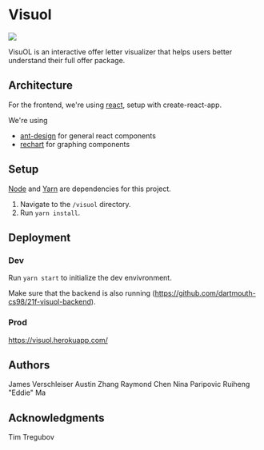 # Visuol


![](https://user-images.githubusercontent.com/50385455/135918941-44f2251f-2081-4865-8f67-53c0cabdd637.jpg)


VisuOL is an interactive offer letter visualizer that helps users better understand their full offer package. 

## Architecture

For the frontend, we're using [react](https://reactjs.org), setup with create-react-app.

We're using 

* [ant-design](https://ant.design/) for general react components
* [rechart](https://recharts.org/en-US/) for graphing components

## Setup
[Node](https://nodejs.org/en/) and [Yarn](https://yarnpkg.com/) are dependencies for this project.

1. Navigate to the `/visuol` directory.
2. Run `yarn install`.

## Deployment

### Dev
Run `yarn start` to initialize the dev envivronment.

Make sure that the backend is also running (https://github.com/dartmouth-cs98/21f-visuol-backend).


### Prod
https://visuol.herokuapp.com/

## Authors

James Verschleiser
Austin Zhang
Raymond Chen
Nina Paripovic
Ruiheng "Eddie" Ma

## Acknowledgments
Tim Tregubov
